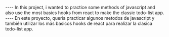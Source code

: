 ---- In this project, i wanted to practice some methods of javascript and also use the most basics hooks from react to make the classic todo-list app.
---- En este proyecto, quería practicar algunos metodos de javascript y también utilizar los más basicos hooks de react para realizar la clasica todo-list app.
